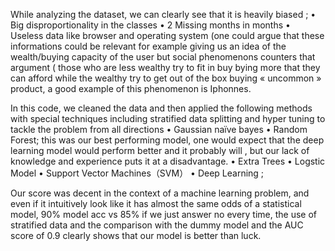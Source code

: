 While analyzing the dataset, we can clearly see that it is heavily biased ; 
•	Big disproportionality in the classes
•	2 Missing months in months 
•	Useless data like browser and operating system (one could argue that these
 informations could be relevant for example giving us an idea of the wealth/buying capacity 
of the user but social phenomenons counters that argument ( those who are less wealthy try to fit in buy 
bying more that they can afford while the wealthy try to get out of the box buying « uncommon » product, 
a good example of this phenomenon is Iphonnes. 


In this code, we cleaned the data and then applied the following methods with special techniques including stratified data splitting and hyper tuning to tackle the problem from all directions
• Gaussian naïve bayes 
• Random Forest; this was our best performing model, one would expect 
that the deep learning model would perform better and it probably will , but our lack 
of knowledge and experience puts it at a disadvantage.
• Extra Trees 
• Logstic Model 
• Support Vector Machines（SVM） 
• Deep Learning ;


Our score was decent in the context of a machine learning problem, 
and even if it intuitively look like it has almost the same odds of a statistical model, 
90% model acc vs 85% if we just answer no every time, the use of stratified data and the comparison 
with the dummy model and the AUC score of 0.9 clearly shows that our model is better than luck.
